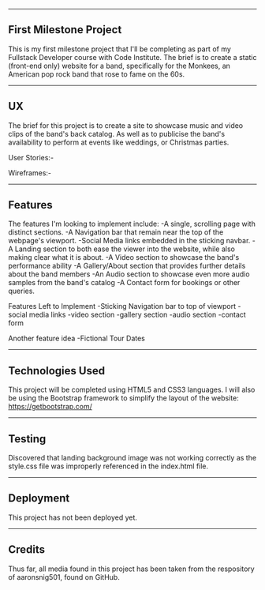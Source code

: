 -----------------------
First Milestone Project
-----------------------
This is my first milestone project that I'll be completing as part of my Fullstack Developer course with Code Institute.
The brief is to create a static (front-end only) website for a band, specifically for the Monkees, an American pop rock band that rose to fame on the 60s.


-----------------------
UX
-----------------------
The brief for this project is to create a site to showcase music and video clips of the band's back catalog.
As well as to publicise the band's availability to perform at events like weddings, or Christmas parties.

User Stories:-

Wireframes:-

-----------------------
Features
-----------------------
The features I'm looking to implement include:
-A single, scrolling page with distinct sections.
-A Navigation bar that remain near the top of the webpage's viewport.
-Social Media links embedded in the sticking navbar.
-A Landing section to both ease the viewer into the website, while also making clear what it is about.
-A Video section to showcase the band's performance ability
-A Gallery/About section that provides further details about the band members
-An Audio section to showcase even more audio samples from the band's catalog
-A Contact form for bookings or other queries.

Features Left to Implement
-Sticking Navigation bar to top of viewport
-social media links
-video section
-gallery section
-audio section
-contact form

Another feature idea
-Fictional Tour Dates

-----------------------
Technologies Used
-----------------------
This project will be completed using HTML5 and CSS3 languages.
I will also be using the Bootstrap framework to simplify the layout of the website:
https://getbootstrap.com/

-----------------------
Testing
-----------------------
Discovered that landing background image was not working correctly as the style.css file was improperly referenced in the index.html file.

-----------------------
Deployment
-----------------------
This project has not been deployed yet.

-----------------------
Credits
-----------------------
Thus far, all media found in this project has been taken from the respository of aaronsnig501, found on GitHub.